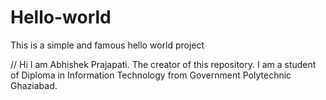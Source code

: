 # Hello-world
This is a simple and famous hello world project

// Hi I am Abhishek Prajapati. The creator of this repository. I am a student of Diploma in Information Technology from Government Polytechnic Ghaziabad.

